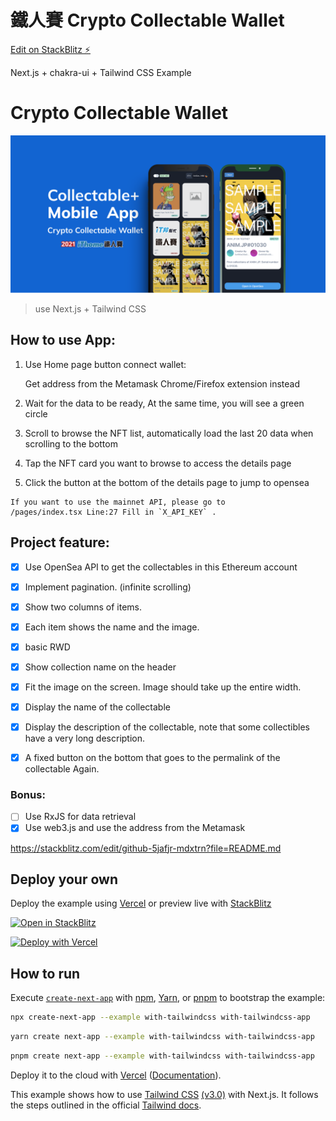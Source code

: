 # 鐵人賽 Crypto Collectable Wallet

[Edit on StackBlitz ⚡️](https://stackblitz.com/edit/github-5jafjr-mdxtrn)

Next.js + chakra-ui + Tailwind CSS Example

# Crypto Collectable Wallet

![Thumbnail](https://github.com/CS6/Ithome-NFT-Collectable-Wallet/blob/main/Thumbnail.png)

> use Next.js + Tailwind CSS

## How to use App:

1. Use Home page button connect wallet:

   Get address from the Metamask Chrome/Firefox extension instead

2. Wait for the data to be ready, At the same time, you will see a green circle

3. Scroll to browse the NFT list, automatically load the last 20 data when scrolling to the bottom

4. Tap the NFT card you want to browse to access the details page

5. Click the button at the bottom of the details page to jump to opensea

```
If you want to use the mainnet API, please go to
/pages/index.tsx Line:27 Fill in `X_API_KEY` .
```

## Project feature:

- [x] Use OpenSea API to get the collectables in this Ethereum account

- [x] Implement pagination. (infinite scrolling)
- [x] Show two columns of items.
- [x] Each item shows the name and the image.
- [x] basic RWD
- [x] Show collection name on the header
- [x] Fit the image on the screen. Image should take up the entire width.
- [x] Display the name of the collectable
- [x] Display the description of the collectable, note that some collectibles have a very long description.
- [x] A fixed button on the bottom that goes to the permalink of the collectable Again.

### Bonus:

- [ ] Use RxJS for data retrieval
- [x] Use web3.js and use the address from the Metamask

https://stackblitz.com/edit/github-5jafjr-mdxtrn?file=README.md

## Deploy your own

Deploy the example using [Vercel](https://vercel.com?utm_source=github&utm_medium=readme&utm_campaign=next-example) or preview live with [StackBlitz](https://stackblitz.com/github/vercel/next.js/tree/canary/examples/with-tailwindcss)

[![Open in StackBlitz](https://developer.stackblitz.com/img/open_in_stackblitz.svg)](https://stackblitz.com/edit/github-5jafjr-mdxtrn?file=README.md)

[![Deploy with Vercel](https://vercel.com/button)](https://vercel.com/new/git/external?repository-url=https://github.com/vercel/next.js/tree/canary/examples/with-tailwindcss&project-name=with-tailwindcss&repository-name=with-tailwindcss)

## How to run

Execute [`create-next-app`](https://github.com/vercel/next.js/tree/canary/packages/create-next-app) with [npm](https://docs.npmjs.com/cli/init), [Yarn](https://yarnpkg.com/lang/en/docs/cli/create/), or [pnpm](https://pnpm.io) to bootstrap the example:

```bash
npx create-next-app --example with-tailwindcss with-tailwindcss-app
```

```bash
yarn create next-app --example with-tailwindcss with-tailwindcss-app
```

```bash
pnpm create next-app --example with-tailwindcss with-tailwindcss-app
```

Deploy it to the cloud with [Vercel](https://vercel.com/new?utm_source=github&utm_medium=readme&utm_campaign=next-example) ([Documentation](https://nextjs.org/docs/deployment)).

This example shows how to use [Tailwind CSS](https://tailwindcss.com/) [(v3.0)](https://tailwindcss.com/blog/tailwindcss-v3) with Next.js. It follows the steps outlined in the official [Tailwind docs](https://tailwindcss.com/docs/guides/nextjs).
